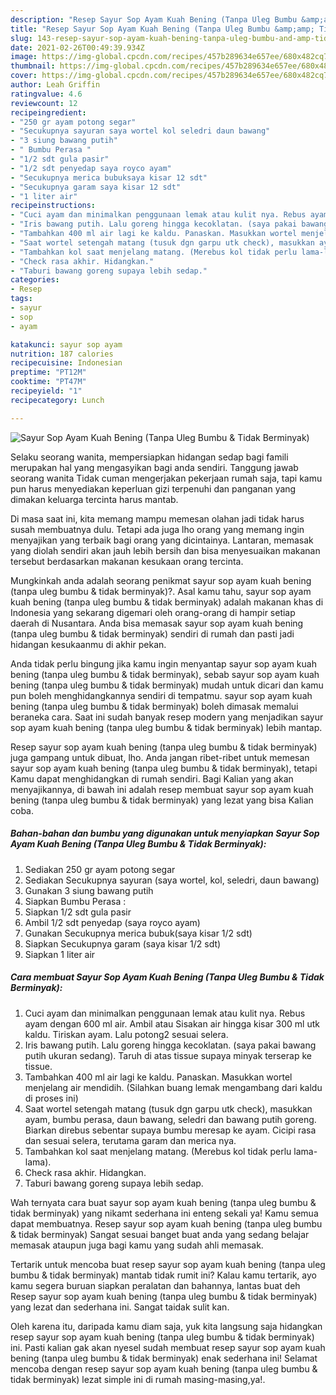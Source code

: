 ```yaml
---
description: "Resep Sayur Sop Ayam Kuah Bening (Tanpa Uleg Bumbu &amp;amp; Tidak Berminyak) yang nikmat Untuk Jualan"
title: "Resep Sayur Sop Ayam Kuah Bening (Tanpa Uleg Bumbu &amp;amp; Tidak Berminyak) yang nikmat Untuk Jualan"
slug: 143-resep-sayur-sop-ayam-kuah-bening-tanpa-uleg-bumbu-and-amp-tidak-berminyak-yang-nikmat-untuk-jualan
date: 2021-02-26T00:49:39.934Z
image: https://img-global.cpcdn.com/recipes/457b289634e657ee/680x482cq70/sayur-sop-ayam-kuah-bening-tanpa-uleg-bumbu-tidak-berminyak-foto-resep-utama.jpg
thumbnail: https://img-global.cpcdn.com/recipes/457b289634e657ee/680x482cq70/sayur-sop-ayam-kuah-bening-tanpa-uleg-bumbu-tidak-berminyak-foto-resep-utama.jpg
cover: https://img-global.cpcdn.com/recipes/457b289634e657ee/680x482cq70/sayur-sop-ayam-kuah-bening-tanpa-uleg-bumbu-tidak-berminyak-foto-resep-utama.jpg
author: Leah Griffin
ratingvalue: 4.6
reviewcount: 12
recipeingredient:
- "250 gr ayam potong segar"
- "Secukupnya sayuran saya wortel kol seledri daun bawang"
- "3 siung bawang putih"
- " Bumbu Perasa "
- "1/2 sdt gula pasir"
- "1/2 sdt penyedap saya royco ayam"
- "Secukupnya merica bubuksaya kisar 12 sdt"
- "Secukupnya garam saya kisar 12 sdt"
- "1 liter air"
recipeinstructions:
- "Cuci ayam dan minimalkan penggunaan lemak atau kulit nya. Rebus ayam dengan 600 ml air. Ambil atau Sisakan air hingga kisar 300 ml utk kaldu. Tiriskan ayam. Lalu potong2 sesuai selera."
- "Iris bawang putih. Lalu goreng hingga kecoklatan. (saya pakai bawang putih ukuran sedang). Taruh di atas tissue supaya minyak terserap ke tissue."
- "Tambahkan 400 ml air lagi ke kaldu. Panaskan. Masukkan wortel menjelang air mendidih. (Silahkan buang lemak mengambang dari kaldu di proses ini)"
- "Saat wortel setengah matang (tusuk dgn garpu utk check), masukkan ayam, bumbu perasa, daun bawang, seledri dan bawang putih goreng. Biarkan direbus sebentar supaya bumbu meresap ke ayam. Cicipi rasa dan sesuai selera, terutama garam dan merica nya."
- "Tambahkan kol saat menjelang matang. (Merebus kol tidak perlu lama-lama)."
- "Check rasa akhir. Hidangkan."
- "Taburi bawang goreng supaya lebih sedap."
categories:
- Resep
tags:
- sayur
- sop
- ayam

katakunci: sayur sop ayam 
nutrition: 187 calories
recipecuisine: Indonesian
preptime: "PT12M"
cooktime: "PT47M"
recipeyield: "1"
recipecategory: Lunch

---
```



![Sayur Sop Ayam Kuah Bening (Tanpa Uleg Bumbu &amp; Tidak Berminyak)](https://img-global.cpcdn.com/recipes/457b289634e657ee/680x482cq70/sayur-sop-ayam-kuah-bening-tanpa-uleg-bumbu-tidak-berminyak-foto-resep-utama.jpg)

Selaku seorang wanita, mempersiapkan hidangan sedap bagi famili merupakan hal yang mengasyikan bagi anda sendiri. Tanggung jawab seorang  wanita Tidak cuman mengerjakan pekerjaan rumah saja, tapi kamu pun harus menyediakan keperluan gizi terpenuhi dan panganan yang dimakan keluarga tercinta harus mantab.

Di masa  saat ini, kita memang mampu memesan olahan jadi tidak harus susah membuatnya dulu. Tetapi ada juga lho orang yang memang ingin menyajikan yang terbaik bagi orang yang dicintainya. Lantaran, memasak yang diolah sendiri akan jauh lebih bersih dan bisa menyesuaikan makanan tersebut berdasarkan makanan kesukaan orang tercinta. 



Mungkinkah anda adalah seorang penikmat sayur sop ayam kuah bening (tanpa uleg bumbu &amp; tidak berminyak)?. Asal kamu tahu, sayur sop ayam kuah bening (tanpa uleg bumbu &amp; tidak berminyak) adalah makanan khas di Indonesia yang sekarang digemari oleh orang-orang di hampir setiap daerah di Nusantara. Anda bisa memasak sayur sop ayam kuah bening (tanpa uleg bumbu &amp; tidak berminyak) sendiri di rumah dan pasti jadi hidangan kesukaanmu di akhir pekan.

Anda tidak perlu bingung jika kamu ingin menyantap sayur sop ayam kuah bening (tanpa uleg bumbu &amp; tidak berminyak), sebab sayur sop ayam kuah bening (tanpa uleg bumbu &amp; tidak berminyak) mudah untuk dicari dan kamu pun boleh menghidangkannya sendiri di tempatmu. sayur sop ayam kuah bening (tanpa uleg bumbu &amp; tidak berminyak) boleh dimasak memalui beraneka cara. Saat ini sudah banyak resep modern yang menjadikan sayur sop ayam kuah bening (tanpa uleg bumbu &amp; tidak berminyak) lebih mantap.

Resep sayur sop ayam kuah bening (tanpa uleg bumbu &amp; tidak berminyak) juga gampang untuk dibuat, lho. Anda jangan ribet-ribet untuk memesan sayur sop ayam kuah bening (tanpa uleg bumbu &amp; tidak berminyak), tetapi Kamu dapat menghidangkan di rumah sendiri. Bagi Kalian yang akan menyajikannya, di bawah ini adalah resep membuat sayur sop ayam kuah bening (tanpa uleg bumbu &amp; tidak berminyak) yang lezat yang bisa Kalian coba.

<!--inarticleads1-->

##### Bahan-bahan dan bumbu yang digunakan untuk menyiapkan Sayur Sop Ayam Kuah Bening (Tanpa Uleg Bumbu &amp; Tidak Berminyak):

1. Sediakan 250 gr ayam potong segar
1. Sediakan Secukupnya sayuran (saya wortel, kol, seledri, daun bawang)
1. Gunakan 3 siung bawang putih
1. Siapkan  Bumbu Perasa :
1. Siapkan 1/2 sdt gula pasir
1. Ambil 1/2 sdt penyedap (saya royco ayam)
1. Gunakan Secukupnya merica bubuk(saya kisar 1/2 sdt)
1. Siapkan Secukupnya garam (saya kisar 1/2 sdt)
1. Siapkan 1 liter air




<!--inarticleads2-->

##### Cara membuat Sayur Sop Ayam Kuah Bening (Tanpa Uleg Bumbu &amp; Tidak Berminyak):

1. Cuci ayam dan minimalkan penggunaan lemak atau kulit nya. Rebus ayam dengan 600 ml air. Ambil atau Sisakan air hingga kisar 300 ml utk kaldu. Tiriskan ayam. Lalu potong2 sesuai selera.
1. Iris bawang putih. Lalu goreng hingga kecoklatan. (saya pakai bawang putih ukuran sedang). Taruh di atas tissue supaya minyak terserap ke tissue.
1. Tambahkan 400 ml air lagi ke kaldu. Panaskan. Masukkan wortel menjelang air mendidih. (Silahkan buang lemak mengambang dari kaldu di proses ini)
1. Saat wortel setengah matang (tusuk dgn garpu utk check), masukkan ayam, bumbu perasa, daun bawang, seledri dan bawang putih goreng. Biarkan direbus sebentar supaya bumbu meresap ke ayam. Cicipi rasa dan sesuai selera, terutama garam dan merica nya.
1. Tambahkan kol saat menjelang matang. (Merebus kol tidak perlu lama-lama).
1. Check rasa akhir. Hidangkan.
1. Taburi bawang goreng supaya lebih sedap.




Wah ternyata cara buat sayur sop ayam kuah bening (tanpa uleg bumbu &amp; tidak berminyak) yang nikamt sederhana ini enteng sekali ya! Kamu semua dapat membuatnya. Resep sayur sop ayam kuah bening (tanpa uleg bumbu &amp; tidak berminyak) Sangat sesuai banget buat anda yang sedang belajar memasak ataupun juga bagi kamu yang sudah ahli memasak.

Tertarik untuk mencoba buat resep sayur sop ayam kuah bening (tanpa uleg bumbu &amp; tidak berminyak) mantab tidak rumit ini? Kalau kamu tertarik, ayo kamu segera buruan siapkan peralatan dan bahannya, lantas buat deh Resep sayur sop ayam kuah bening (tanpa uleg bumbu &amp; tidak berminyak) yang lezat dan sederhana ini. Sangat taidak sulit kan. 

Oleh karena itu, daripada kamu diam saja, yuk kita langsung saja hidangkan resep sayur sop ayam kuah bening (tanpa uleg bumbu &amp; tidak berminyak) ini. Pasti kalian gak akan nyesel sudah membuat resep sayur sop ayam kuah bening (tanpa uleg bumbu &amp; tidak berminyak) enak sederhana ini! Selamat mencoba dengan resep sayur sop ayam kuah bening (tanpa uleg bumbu &amp; tidak berminyak) lezat simple ini di rumah masing-masing,ya!.

